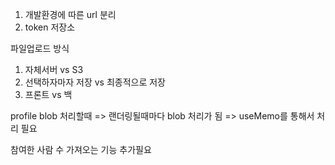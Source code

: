 1. 개발환경에 따른 url 분리
2. token 저장소

파일업로드 방식

1. 자체서버 vs S3
2. 선택하자마자 저장 vs 최종적으로 저장
3. 프론트 vs 백

profile blob 처리할때 => 랜더링될때마다 blob 처리가 됨
=> useMemo를 통해서 처리 필요

참여한 사람 수 가져오는 기능 추가필요

